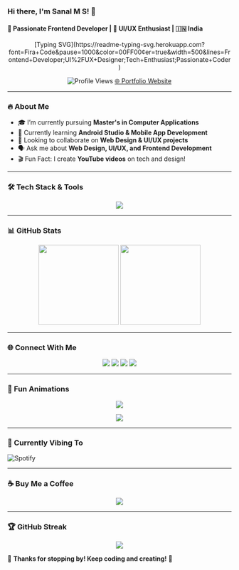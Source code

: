### Hi there, I'm **Sanal M S**! 👋
#### 🚀 Passionate Frontend Developer | 🎨 UI/UX Enthusiast | 🇮🇳 India

<p align="center">
[Typing SVG](https://readme-typing-svg.herokuapp.com?font=Fira+Code&pause=1000&color=00FF00&center=true&width=500&lines=Frontend+Developer;UI%2FUX+Designer;Tech+Enthusiast;Passionate+Coder)
</p>
<p align="center">
  <img src="https://komarev.com/ghpvc/?username=sanal-m-s&label=Profile%20Views&color=0e75b6&style=flat" alt="Profile Views" />
  <a href="https://sanalms.vercel.app/" target="_blank">🌐 Portfolio Website</a>
</p>

---
### 🔥 About Me
- 🎓 I’m currently pursuing **Master's in Computer Applications**
- 📱 Currently learning **Android Studio & Mobile App Development**
- 🤝 Looking to collaborate on **Web Design & UI/UX projects**
- 🗣 Ask me about **Web Design, UI/UX, and Frontend Development**
- 🎬 Fun Fact: I create **YouTube videos** on tech and design!

---
### 🛠️ Tech Stack & Tools
<p align="center">
  <img src="https://skillicons.dev/icons?i=html,css,js,react,tailwind,bootstrap,java,python,php,mysql,mongodb,androidstudio,vscode,figma,photoshop,illustrator&perline=8" />
</p>

---
### 📊 GitHub Stats
<p align="center">
  <img src="https://github-readme-stats.vercel.app/api?username=sanal-m-s&show_icons=true&theme=radical" height="180em" />
  <img src="https://github-readme-stats.vercel.app/api/top-langs/?username=sanal-m-s&layout=compact&theme=radical" height="180em" />
</p>

---
### 🌐 Connect With Me
<p align="center">
  <a href="https://twitter.com/sanal80469020" target="_blank"><img src="https://img.shields.io/badge/Twitter-%231DA1F2.svg?&style=for-the-badge&logo=twitter&logoColor=white" /></a>
  <a href="https://linkedin.com/in/sanal-m-s-a75b77276" target="_blank"><img src="https://img.shields.io/badge/LinkedIn-%230A66C2.svg?&style=for-the-badge&logo=linkedin&logoColor=white" /></a>
  <a href="https://instagram.com/__.sanal.__" target="_blank"><img src="https://img.shields.io/badge/Instagram-%23E4405F.svg?&style=for-the-badge&logo=instagram&logoColor=white" /></a>
  <a href="https://www.youtube.com/c/sanal9584" target="_blank"><img src="https://img.shields.io/badge/YouTube-%23FF0000.svg?&style=for-the-badge&logo=youtube&logoColor=white" /></a>
</p>

---
### 🚀 Fun Animations
<p align="center">
  <img src="https://github-profile-trophy.vercel.app/?username=sanal-m-s&theme=darkhub" />
</p>
<p align="center">
  <img src="https://github-readme-activity-graph.cyclic.app/graph?username=sanal-m-s&theme=react-dark" />
</p>

---
### 🎵 Currently Vibing To
![Spotify](https://spotify-github-profile.vercel.app/api/view?uid=your_spotify_id&cover_image=true&theme=default&show_offline=false&background_color=121212)

---
### ☕ Buy Me a Coffee
<p align="center">
  <a href="https://buymeacoffee.com/sanal.m.s" target="_blank">
    <img src="https://img.shields.io/badge/Buy%20Me%20a%20Coffee-%23FFDD00.svg?&style=for-the-badge&logo=buymeacoffee&logoColor=black" />
  </a>
</p>

---
### 🏆 GitHub Streak
<p align="center">
  <img src="https://github-readme-streak-stats.herokuapp.com/?user=sanal-m-s&theme=radical" />
</p>

🌟 **Thanks for stopping by! Keep coding and creating!** 🚀
